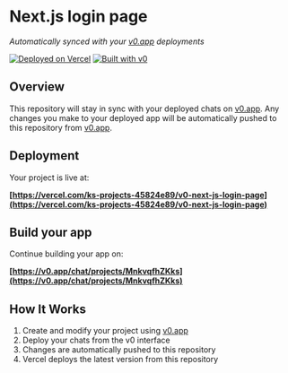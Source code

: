 # Next.js login page

*Automatically synced with your [v0.app](https://v0.app) deployments*

[![Deployed on Vercel](https://img.shields.io/badge/Deployed%20on-Vercel-black?style=for-the-badge&logo=vercel)](https://vercel.com/ks-projects-45824e89/v0-next-js-login-page)
[![Built with v0](https://img.shields.io/badge/Built%20with-v0.app-black?style=for-the-badge)](https://v0.app/chat/projects/MnkvqfhZKks)

## Overview

This repository will stay in sync with your deployed chats on [v0.app](https://v0.app).
Any changes you make to your deployed app will be automatically pushed to this repository from [v0.app](https://v0.app).

## Deployment

Your project is live at:

**[https://vercel.com/ks-projects-45824e89/v0-next-js-login-page](https://vercel.com/ks-projects-45824e89/v0-next-js-login-page)**

## Build your app

Continue building your app on:

**[https://v0.app/chat/projects/MnkvqfhZKks](https://v0.app/chat/projects/MnkvqfhZKks)**

## How It Works

1. Create and modify your project using [v0.app](https://v0.app)
2. Deploy your chats from the v0 interface
3. Changes are automatically pushed to this repository
4. Vercel deploys the latest version from this repository